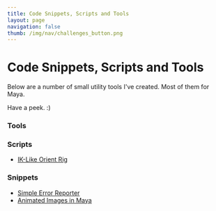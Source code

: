 ```yaml
---
title: Code Snippets, Scripts and Tools
layout: page
navigation: false
thumb: /img/nav/challenges_button.png
---
```

# Code Snippets, Scripts and Tools

Below are a number of small utility tools I've created. Most of them for Maya.

Have a peek. :)

### Tools

### Scripts

* [IK-Like Orient Rig](ikorient)

### Snippets

* [Simple Error Reporter](err_report)
* [Animated Images in Maya](animated_images)

